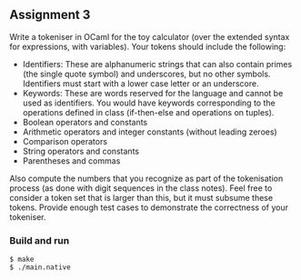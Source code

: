 ## Assignment 3

Write a tokeniser in OCaml for the toy calculator (over the extended syntax for expressions, with variables). Your tokens should include the following:

- Identifiers: These are alphanumeric strings that can also contain primes (the single quote symbol) and underscores, but no other symbols. Identifiers must start with a lower case letter or an underscore.
- Keywords: These are words reserved for the language and cannot be used as identifiers. You would have keywords corresponding to the operations defined in class (if-then-else and operations on tuples).
- Boolean operators and constants
- Arithmetic operators and integer constants (without leading zeroes) 
- Comparison operators 
- String operators and constants
- Parentheses and commas

Also compute the numbers that you recognize as part of the tokenisation process (as done with digit sequences in the class notes). Feel free to consider a token set that is larger than this, but it must subsume these tokens. Provide enough test cases to demonstrate the correctness of your tokeniser. 


### Build and run
    $ make
    $ ./main.native 